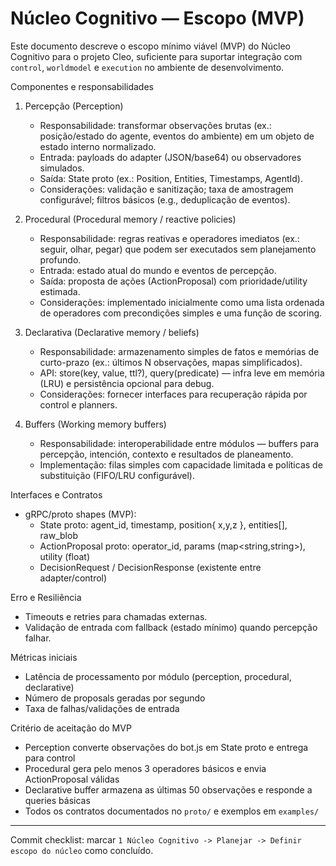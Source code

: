 # Núcleo Cognitivo — Escopo (MVP)

Este documento descreve o escopo mínimo viável (MVP) do Núcleo Cognitivo para o projeto Cleo, suficiente para suportar integração com `control`, `worldmodel` e `execution` no ambiente de desenvolvimento.

Componentes e responsabilidades

1. Percepção (Perception)
   - Responsabilidade: transformar observações brutas (ex.: posição/estado do agente, eventos do ambiente) em um objeto de estado interno normalizado.
   - Entrada: payloads do adapter (JSON/base64) ou observadores simulados.
   - Saída: State proto (ex.: Position, Entities, Timestamps, AgentId).
   - Considerações: validação e sanitização; taxa de amostragem configurável; filtros básicos (e.g., deduplicação de eventos).

2. Procedural (Procedural memory / reactive policies)
   - Responsabilidade: regras reativas e operadores imediatos (ex.: seguir, olhar, pegar) que podem ser executados sem planejamento profundo.
   - Entrada: estado atual do mundo e eventos de percepção.
   - Saída: proposta de ações (ActionProposal) com prioridade/utility estimada.
   - Considerações: implementado inicialmente como uma lista ordenada de operadores com precondições simples e uma função de scoring.

3. Declarativa (Declarative memory / beliefs)
   - Responsabilidade: armazenamento simples de fatos e memórias de curto-prazo (ex.: últimos N observações, mapas simplificados).
   - API: store(key, value, ttl?), query(predicate) — infra leve em memória (LRU) e persistência opcional para debug.
   - Considerações: fornecer interfaces para recuperação rápida por control e planners.

4. Buffers (Working memory buffers)
   - Responsabilidade: interoperabilidade entre módulos — buffers para percepção, intención, contexto e resultados de planeamento.
   - Implementação: filas simples com capacidade limitada e políticas de substituição (FIFO/LRU configurável).

Interfaces e Contratos
- gRPC/proto shapes (MVP):
  - State proto: agent_id, timestamp, position{ x,y,z }, entities[], raw_blob
  - ActionProposal proto: operator_id, params (map<string,string>), utility (float)
  - DecisionRequest / DecisionResponse (existente entre adapter/control)

Erro e Resiliência
- Timeouts e retries para chamadas externas.
- Validação de entrada com fallback (estado mínimo) quando percepção falhar.

Métricas iniciais
- Latência de processamento por módulo (perception, procedural, declarative)
- Número de proposals geradas por segundo
- Taxa de falhas/validações de entrada

Critério de aceitação do MVP
- Perception converte observações do bot.js em State proto e entrega para control
- Procedural gera pelo menos 3 operadores básicos e envia ActionProposal válidas
- Declarative buffer armazena as últimas 50 observações e responde a queries básicas
- Todos os contratos documentados no `proto/` e exemplos em `examples/`


---

Commit checklist: marcar `1 Núcleo Cognitivo -> Planejar -> Definir escopo do núcleo` como concluído.
